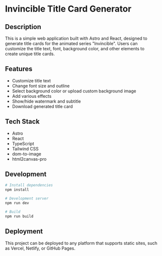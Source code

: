 # Invincible Title Card Generator

## Description

This is a simple web application built with Astro and React, designed to generate title cards for the animated series "Invincible". Users can customize the title text, font, background color, and other elements to create unique title cards.

## Features

- Customize title text
- Change font size and outline
- Select background color or upload custom background image
- Add various effects
- Show/hide watermark and subtitle
- Download generated title card

## Tech Stack

- Astro
- React
- TypeScript
- Tailwind CSS
- dom-to-image
- html2canvas-pro

## Development

```bash
# Install dependencies
npm install

# Development server
npm run dev

# Build
npm run build
```

## Deployment

This project can be deployed to any platform that supports static sites, such as Vercel, Netlify, or GitHub Pages.
